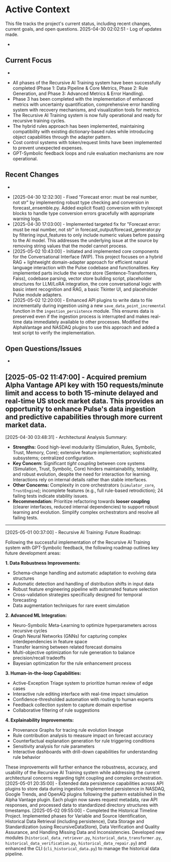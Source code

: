 # Active Context

This file tracks the project's current status, including recent changes, current goals, and open questions.
2025-04-30 02:02:51 - Log of updates made.

*

## Current Focus

*
- All phases of the Recursive AI Training system have been successfully completed (Phase 1: Data Pipeline & Core Metrics, Phase 2: Rule Generation, and Phase 3: Advanced Metrics & Error Handling).
- Phase 3 has been completed with the implementation of enhanced metrics with uncertainty quantification, comprehensive error handling system with recovery mechanisms, and visualization tools for metrics.
- The Recursive AI Training system is now fully operational and ready for recursive training cycles.
- The hybrid rules approach has been implemented, maintaining compatibility with existing dictionary-based rules while introducing object capabilities through the adapter pattern.
- Cost control systems with token/request limits have been implemented to prevent unexpected expenses.
- GPT-Symbolic feedback loops and rule evaluation mechanisms are now operational.

## Recent Changes

*
- [2025-04-30 12:32:30] - Fixed "Forecast error: must be real number, not str" by implementing robust type checking and conversion in forecast_ensemble.py. Added explicit float() conversion with try/except blocks to handle type conversion errors gracefully with appropriate warning logs.
- [2025-04-30 17:03:00] - Implemented targeted fix for "Forecast error: must be real number, not str" in forecast_output/forecast_generator.py by filtering input_features to only include numeric values before passing to the AI model. This addresses the underlying issue at the source by removing string values that the model cannot process.
- [2025-05-02 10:43:00] - Initiated and implemented core components for the Conversational Interface (WIP). This project focuses on a hybrid RAG + lightweight domain-adapter approach for efficient natural language interaction with the Pulse codebase and functionalities. Key implemented parts include the vector store (Sentence-Transformers, Faiss), codebase parsing, vector store building script, placeholder structures for LLM/LoRA integration, the core conversational logic with basic intent recognition and RAG, a basic Tkinter UI, and placeholder Pulse module adapters.
- [2025-05-02 12:20:00] - Enhanced API plugins to write data to file incrementally during ingestion using a new `save_data_point_incremental` function in the `ingestion_persistence` module. This ensures data is preserved even if the ingestion process is interrupted and makes real-time data immediately available to other processes. Modified the AlphaVantage and NASDAQ plugins to use this approach and added a test script to verify the implementation.

## Open Questions/Issues

*
[2025-05-02 11:47:00] - Acquired premium Alpha Vantage API key with 150 requests/minute limit and access to both 15-minute delayed and real-time US stock market data. This provides an opportunity to enhance Pulse's data ingestion and predictive capabilities through more current market data.
---
[2025-04-30 03:48:31] - Architectural Analysis Summary:
*   **Strengths:** Good high-level modularity (Simulation, Rules, Symbolic, Trust, Memory, Core); extensive feature implementation; sophisticated subsystems; centralized configuration.
*   **Key Concern:** Significant *tight coupling* between core systems (Simulation, Trust, Symbolic, Core) hinders maintainability, testability, and robust evolution, despite the need for interaction for learning. Interactions rely on internal details rather than stable interfaces.
*   **Other Concerns:** Complexity in core orchestrators (`simulator_core`, `TrustEngine`); incomplete features (e.g., full rule-based retrodiction); 24 failing tests indicate stability issues.
*   **Recommendation:** Prioritize refactoring towards **looser coupling** (clearer interfaces, reduced internal dependencies) to support robust learning and evolution. Simplify complex orchestrators and resolve all failing tests.

---
[2025-05-01 00:37:00] - Recursive AI Training: Future Roadmap:

Following the successful implementation of the Recursive AI Training system with GPT-Symbolic feedback, the following roadmap outlines key future development areas:

**1. Data Robustness Improvements:**
* Schema-change handling and automatic adaptation to evolving data structures
* Automatic detection and handling of distribution shifts in input data
* Robust feature engineering pipeline with automated feature selection
* Cross-validation strategies specifically designed for temporal forecasting
* Data augmentation techniques for rare event simulation

**2. Advanced ML Integration:**
* Neuro-Symbolic Meta-Learning to optimize hyperparameters across recursive cycles
* Graph Neural Networks (GNNs) for capturing complex interdependencies in feature space
* Transfer learning between related forecast domains
* Multi-objective optimization for rule generation to balance precision/recall tradeoffs
* Bayesian optimization for the rule enhancement process

**3. Human-in-the-loop Capabilities:**
* Active-Exception Triage system to prioritize human review of edge cases
* Interactive rule editing interface with real-time impact simulation
* Confidence-thresholded automation with routing to human experts
* Feedback collection system to capture domain expertise
* Collaborative filtering of rule suggestions

**4. Explainability Improvements:**
* Provenance Graphs for tracing rule evolution lineage
* Rule contribution analysis to measure impact on forecast accuracy
* Counterfactual explanation generation for rule triggering conditions
* Sensitivity analysis for rule parameters
* Interactive dashboards with drill-down capabilities for understanding rule behavior

These improvements will further enhance the robustness, accuracy, and usability of the Recursive AI Training system while addressing the current architectural concerns regarding tight coupling and complex orchestration.
[2025-05-01 20:35:00] - Extended data persistence capabilities across API plugins to store data during ingestion. Implemented persistence in NASDAQ, Google Trends, and OpenAQ plugins following the pattern established in the Alpha Vantage plugin. Each plugin now saves request metadata, raw API responses, and processed data to standardized directory structures with timestamps.
[2025-05-02 09:55:00] - Completed the Historical Timeline Project. Implemented phases for Variable and Source Identification, Historical Data Retrieval (including persistence), Data Storage and Standardization (using RecursiveDataStore), Data Verification and Quality Assurance, and Handling Missing Data and Inconsistencies. Developed new modules (`historical_data_retriever.py`, `historical_data_transformer.py`, `historical_data_verification.py`, `historical_data_repair.py`) and enhanced the CLI (`cli_historical_data.py`) to manage the historical data pipeline.